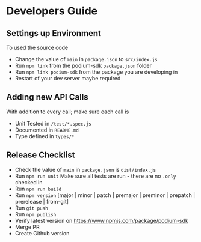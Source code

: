 # Developers Guide

## Settings up Environment

To used the source code
- Change the value of `main` in `package.json` to `src/index.js`
- Run `npm link` from the podium-sdk `package.json` folder  
- Run `npm link podium-sdk` from the package you are developing in
- Restart of your dev server maybe required

## Adding new API Calls

With addition to every call; make sure each call is 
- Unit Tested in `/test/*.spec.js`
- Documented in `README.md`
- Type defined in `types/*`

## Release Checklist

- Check the value of `main` in `package.json` is `dist/index.js`
- Run `npm run unit` Make sure all tests are run - there are no `.only` checked in
- Run `npm run build`
- Run `npm version` [major | minor | patch | premajor | preminor | prepatch | prerelease | from-git]
- Run `git push`
- Run `npm publish`
- Verify latest version on https://www.npmjs.com/package/podium-sdk
- Merge PR
- Create Github version